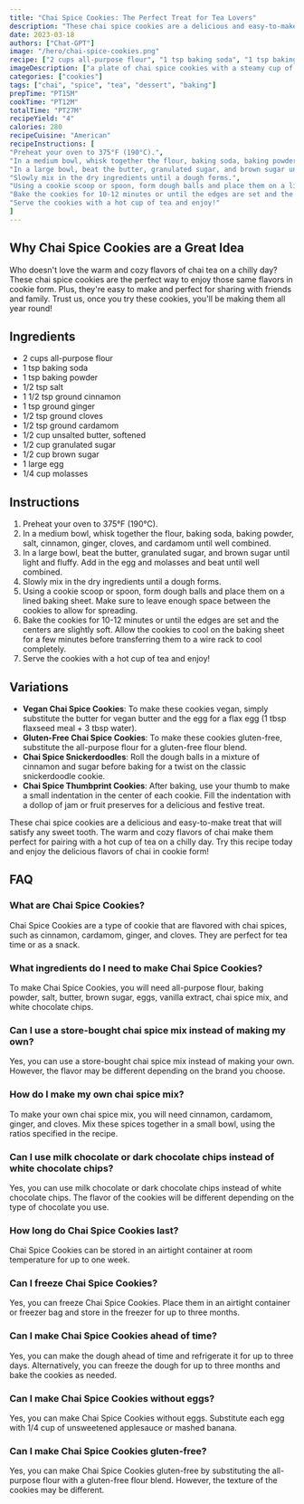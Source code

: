 ```yaml
---
title: "Chai Spice Cookies: The Perfect Treat for Tea Lovers"
description: "These chai spice cookies are a delicious and easy-to-make treat that will satisfy any sweet tooth. The warm spices of chai make these cookies perfect for pairing with a hot cup of tea on a chilly day. Try this recipe today and enjoy the cozy flavors of chai in cookie form!"
date: 2023-03-18
authors: ["Chat-GPT"]
image: "/hero/chai-spice-cookies.png"
recipe: ["2 cups all-purpose flour", "1 tsp baking soda", "1 tsp baking powder", "1/2 tsp salt", "1 1/2 tsp ground cinnamon", "1 tsp ground ginger", "1/2 tsp ground cloves", "1/2 tsp ground cardamom", "1/2 cup unsalted butter, softened", "1/2 cup granulated sugar", "1/2 cup brown sugar", "1 large egg", "1/4 cup molasses"]
imageDescription: ["a plate of chai spice cookies with a steamy cup of tea in the background"]
categories: ["cookies"]
tags: ["chai", "spice", "tea", "dessert", "baking"]
prepTime: "PT15M"
cookTime: "PT12M"
totalTime: "PT27M"
recipeYield: "4"
calories: 280
recipeCuisine: "American"
recipeInstructions: [
"Preheat your oven to 375°F (190°C).",
"In a medium bowl, whisk together the flour, baking soda, baking powder, salt, cinnamon, ginger, cloves, and cardamom until well combined.",
"In a large bowl, beat the butter, granulated sugar, and brown sugar until light and fluffy. Add in the egg and molasses and beat until well combined.",
"Slowly mix in the dry ingredients until a dough forms.",
"Using a cookie scoop or spoon, form dough balls and place them on a lined baking sheet. Make sure to leave enough space between the cookies to allow for spreading.",
"Bake the cookies for 10-12 minutes or until the edges are set and the centers are slightly soft. Allow the cookies to cool on the baking sheet for a few minutes before transferring them to a wire rack to cool completely.",
"Serve the cookies with a hot cup of tea and enjoy!"
]
---
```


## Why Chai Spice Cookies are a Great Idea

Who doesn't love the warm and cozy flavors of chai tea on a chilly day? These chai spice cookies are the perfect way to enjoy those same flavors in cookie form. Plus, they're easy to make and perfect for sharing with friends and family. Trust us, once you try these cookies, you'll be making them all year round!

## Ingredients

- 2 cups all-purpose flour
- 1 tsp baking soda
- 1 tsp baking powder
- 1/2 tsp salt
- 1 1/2 tsp ground cinnamon
- 1 tsp ground ginger
- 1/2 tsp ground cloves
- 1/2 tsp ground cardamom
- 1/2 cup unsalted butter, softened
- 1/2 cup granulated sugar
- 1/2 cup brown sugar
- 1 large egg
- 1/4 cup molasses

## Instructions

1. Preheat your oven to 375°F (190°C).
2. In a medium bowl, whisk together the flour, baking soda, baking powder, salt, cinnamon, ginger, cloves, and cardamom until well combined.
3. In a large bowl, beat the butter, granulated sugar, and brown sugar until light and fluffy. Add in the egg and molasses and beat until well combined.
4. Slowly mix in the dry ingredients until a dough forms.
5. Using a cookie scoop or spoon, form dough balls and place them on a lined baking sheet. Make sure to leave enough space between the cookies to allow for spreading.
6. Bake the cookies for 10-12 minutes or until the edges are set and the centers are slightly soft. Allow the cookies to cool on the baking sheet for a few minutes before transferring them to a wire rack to cool completely.
7. Serve the cookies with a hot cup of tea and enjoy!

## Variations

- **Vegan Chai Spice Cookies**: To make these cookies vegan, simply substitute the butter for vegan butter and the egg for a flax egg (1 tbsp flaxseed meal + 3 tbsp water).
- **Gluten-Free Chai Spice Cookies**: To make these cookies gluten-free, substitute the all-purpose flour for a gluten-free flour blend.
- **Chai Spice Snickerdoodles**: Roll the dough balls in a mixture of cinnamon and sugar before baking for a twist on the classic snickerdoodle cookie.
- **Chai Spice Thumbprint Cookies**: After baking, use your thumb to make a small indentation in the center of each cookie. Fill the indentation with a dollop of jam or fruit preserves for a delicious and festive treat.

These chai spice cookies are a delicious and easy-to-make treat that will satisfy any sweet tooth. The warm and cozy flavors of chai make them perfect for pairing with a hot cup of tea on a chilly day. Try this recipe today and enjoy the delicious flavors of chai in cookie form!

## FAQ

### What are Chai Spice Cookies?

Chai Spice Cookies are a type of cookie that are flavored with chai spices, such as cinnamon, cardamom, ginger, and cloves. They are perfect for tea time or as a snack.

### What ingredients do I need to make Chai Spice Cookies?

To make Chai Spice Cookies, you will need all-purpose flour, baking powder, salt, butter, brown sugar, eggs, vanilla extract, chai spice mix, and white chocolate chips.

### Can I use a store-bought chai spice mix instead of making my own?

Yes, you can use a store-bought chai spice mix instead of making your own. However, the flavor may be different depending on the brand you choose.

### How do I make my own chai spice mix?

To make your own chai spice mix, you will need cinnamon, cardamom, ginger, and cloves. Mix these spices together in a small bowl, using the ratios specified in the recipe.

### Can I use milk chocolate or dark chocolate chips instead of white chocolate chips?

Yes, you can use milk chocolate or dark chocolate chips instead of white chocolate chips. The flavor of the cookies will be different depending on the type of chocolate you use.

### How long do Chai Spice Cookies last?

Chai Spice Cookies can be stored in an airtight container at room temperature for up to one week.

### Can I freeze Chai Spice Cookies?

Yes, you can freeze Chai Spice Cookies. Place them in an airtight container or freezer bag and store in the freezer for up to three months.

### Can I make Chai Spice Cookies ahead of time?

Yes, you can make the dough ahead of time and refrigerate it for up to three days. Alternatively, you can freeze the dough for up to three months and bake the cookies as needed.

### Can I make Chai Spice Cookies without eggs?

Yes, you can make Chai Spice Cookies without eggs. Substitute each egg with 1/4 cup of unsweetened applesauce or mashed banana.

### Can I make Chai Spice Cookies gluten-free?

Yes, you can make Chai Spice Cookies gluten-free by substituting the all-purpose flour with a gluten-free flour blend. However, the texture of the cookies may be different.
